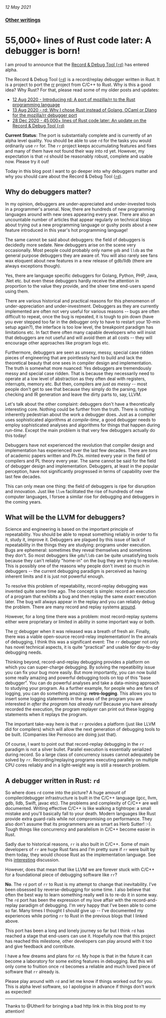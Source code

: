 _12 May 2021_

### [Other writings](README.md)

#  55,000+ lines of Rust code later: A debugger is born!

I am proud to announce that the [Record & Debug Tool (`rd`)](https://github.com/sidkshatriya/rd) has entered alpha.

The Record & Debug Tool ([`rd`](https://github.com/sidkshatriya/rd)) is a record/replay debugger written in Rust. It is a project to port the [rr](https://github.com/rr-debugger/rr) project from C/C++ to Rust. Why is this a good idea? Why Rust? For that, please read some of my older posts and updates:

- [12 Aug 2020 - Introducing rd: A port of mozilla/rr to the Rust programming language](001-rd-intro.md)
- [13 Aug 2020 - rd: Why I chose Rust instead of Golang, OCaml or Dlang for the mozilla/rr debugger port](002-why-rust.md)
- [28 Dec 2020 - 45,000+ lines of Rust code later: An update on the Record & Debug Tool (`rd`)](003-Rd-makes-significant-advances.md)

**Current Status**: The port is substantially complete and is currently of an alpha level quality. You should be able to use `rd` for the tasks you would ordinarily use `rr` for. The `rr` project keeps accumulating features and fixes and many of them have not found their way into rd yet. However, my expectation is that `rd` should be reasonably robust, complete and usable now. Please try it out!

Today in this blog post I want to go deeper into why debuggers matter and why you should care about the Record & Debug Tool ([`rd`](https://github.com/sidkshatriya/rd)).

## Why do debuggers matter?

In my opinion, debuggers are under-appreciated and under-invested tools in a programmer's arsenal. Now, there are hundreds of new programming languages around with new ones appearing every year. There are also an uncountable number of articles that appear regularly on technical blogs about trying out a new programming language or gushy posts about a new feature introduced in this year's hot programming language!

The same cannot be said about debuggers: the field of debuggers is decidedly more sedate. New debuggers arise on the scene very occasionally. Most people could probably only name `gdb` and `lldb` as the general purpose debuggers they are aware of. You will also rarely see fans wax eloquent about new features in a new release of gdb/lldb (there are always exceptions though). 

Yes, there are language specific debuggers for Golang, Python, PHP, Java, .Net etc. but even these debuggers hardly receive the attention in proportion to the value they provide, and the sheer time end-users spend using them.

There are various historical and practical reasons for this phenomenon of under-appreciation and under-investment. Debuggers as they are currently implemented are often not very useful for various reasons -- bugs are often difficult to repeat, once the bug is repeated, it is tough to pin down (have you ever stepped too far in the debugger only to have to restart your 10-min setup again?), the interface is too low level, the breakpoint paradigm has limitations etc. In fact there often many capable developers who will insist that debuggers are not useful and will avoid them at all costs -- they will encourage other approaches like program logs etc.

Furthermore, debuggers are seen as unsexy, messy, special case ridden pieces of engineering that are pointlessly hard to build and lack the theoretical beauty that one sees in compiler design and implementation. The truth is somewhat more nuanced: Yes debuggers are tremendously messy and special case ridden. That is because they necessarily need to operate at a low level of abstraction as they often deal with registers, interrupts, memory etc. But then, compilers are _just as messy_ -- most people don't get to see that because they simply do the parsing, type checking and IR generation and leave the dirty parts to, say, LLVM.

Let's talk about the other complaint: debuggers don't have a theoretically interesting core. Nothing could be further from the truth. There is nothing inherently pedestrian about the work a debugger does. Just as a compiler uses sophisticated algorithms at _compile-time_, a good debugger needs to employ sophisticated analyses and algorithms for things that happen during _run-time_. Except the main problem is that very few debuggers actually do this today!

Debuggers have not experienced the revolution that compiler design and implementation has experienced over the last few decades. There are _tons_ of academic papers written and Ph.Ds. minted every year in the field of compilers and PL theory every year. The same cannot be said for the field of debugger design and implementation. Debuggers, at least in the popular perception, have not significantly progressed in terms of capability over the last few decades.

This can only mean one thing: the field of debuggers is ripe for disruption and innovation. Just like `llvm` facilitated the rise of hundreds of new computer languages, I forsee a similar rise for debugging and debuggers in the coming years.

## What will be the LLVM for debuggers?

Science and engineering is based on the important principle of repeatability. You should be able to repeat something reliably in order to fix it, study it, improve it. Debuggers are plagued by this issue of lack of repeatability in the things they are studying: programs under execution. Bugs are ephemeral: sometimes they reveal themselves and sometimes they don't. So most debuggers like `gdb`/`lldb` can be quite unsatisfying tools because they can't reliably "home-in" on the bug they are trying to resolve. This is possibly one of the reasons why people don't invest so much in debuggers -- the current debugging paradigm is perceived as having inherent limits and it is just not powerful enough.

To resolve this problem of repeatability, record-replay debugging was invented quite some time ago. The concept is simple: record an execution of a program that exhibits a bug and then replay the same *exact* execution later. The bug will always appear in the replay and you can reliably debug the problem. There are many record and replay systems [around](https://github.com/rr-debugger/rr/wiki/Related-work).

However, for a long time there was a problem: most record-replay systems either were proprietary or limited in ability in some important way or both.

The [rr](https://github.com/rr-debugger/rr) debugger when it was released was a breath of fresh air. Finally, there was a viable open-source record-relay implementation! In the annals of debugging, I think this was a significant event: The `rr` debugger not only has novel technical aspects, it is quite "practical" and usable for day-to-day debugging needs.

Thinking beyond, record-and-replay debugging provides a platform on which you can super-charge debugging. By solving the repeatibility issue you can fix your bug more easily. But more importantly, you can now build some really amazing and powerful debugging tools on top of this "base debugger". You can do powerful analyses and take a data-mining approach to studying your program. As a further example, for people who are fans of logging, you can do something amazing: **retro-logging**. This allows you to insert some logging statements in the areas of the program you are interested in _after the program has already run!_ Because you have already recorded the execution, the program replayer can print out these logging statements when it replays the program.

The important take-way here is that `rr` provides a platform (just like LLVM did for compilers) which will allow the next generation of debugging tools to be built. (Companies like Pernosco are doing just that).

Of course, I want to point out that record-replay debugging in the `rr` paradigm is not a silver bullet. Parallel execution is essentially serialized during record. So a large class of concurrency issues cannot adequately be solved by `rr`. Recording/replaying programs executing parallely on multiple CPU cores reliably and in a light-weight way is still a research problem.

## A debugger written in Rust: `rd`

So where does `rd` come into the picture? A huge amount of compiler/debugger infrastructure is built in the C/C++ language (gcc, llvm, gdb, lldb, Swift, javac etc). The problems and complexity of C/C++ are well documented. Writing effective C/C++ is like walking a tightrope: a small mistake and you'll basically fall to your death. Modern languages like Rust provide extra guard-rails while not compromising on performance. They also don't assume that its programmers are as smart as Herb Sutter! :-). Tough things like concurrency and parallelism in C/C++ become easier in Rust.

Sadly due to historical reasons, `rr` is also built in C/C++. Some of main developers of `rr` are huge Rust fans and I'm pretty sure if `rr` were built by them today, they would choose Rust as the implementation language. See this [interesting](https://github.com/rr-debugger/rr/issues/2181) discussion.

However, does that mean that like LLVM we are forever stuck with C/C++ for a foundational piece of debugging software like `rr`?

**No**. The `rd` port of `rr` to Rust is my attempt to change that inevitability. I've been obsessed by reverse-debugging for some time. I also believe that often the best way to learn something really well is to re-do it in some way. The `rd` port has been the expression of my love affair with the record-and-replay paradigm of debugging. I'm very happy that I've been able to come so far. Many times I thought I should give up -- I've documented my experiences while porting `rr` to Rust in the previous blogs that I linked above.

This port has been a long and lonely journey so far but I think `rd` has reached a stage that end-users can use it. Hopefully now that this project has reached this milestone, other developers can play around with it too and give feedback and contribute.

I have a few dreams and plans for `rd`. My hope is that in the future it can become a laboratory for some exiting features in debugging. But this will only come to fruition once `rd` becomes a reliable and much loved piece of software that `rr` already is.

Please play around with `rd` and let me know if things worked out for you. This is alpha level software, so I apologise in advance if things don't work as expected!

---

Thanks to @UtherII for bringing a bad http link in this blog post to my attention!
